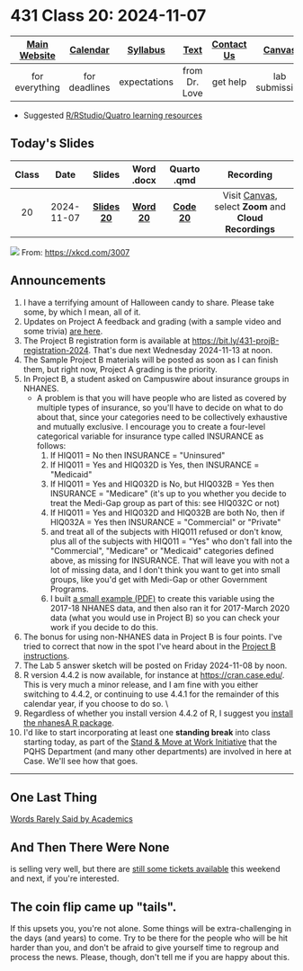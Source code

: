 # 431 Class 20: 2024-11-07

[Main Website](https://thomaselove.github.io/431-2024/) | [Calendar](https://thomaselove.github.io/431-2024/calendar.html) | [Syllabus](https://thomaselove.github.io/431-syllabus-2024/) | [Text](https://thomaselove.github.io/431-book/) | [Contact Us](https://thomaselove.github.io/431-2024/contact.html) | [Canvas](https://canvas.case.edu) | [Data and Code](https://github.com/THOMASELOVE/431-data)
:-----------: | :--------------: | :----------: | :---------: | :-------------: | :-----------: | :------------:
for everything | for deadlines | expectations | from Dr. Love | get help | lab submission | for downloads

- Suggested [R/RStudio/Quatro learning resources](https://thomaselove.github.io/431-2024/resources.html)

## Today's Slides

Class | Date | Slides | Word .docx | Quarto .qmd | Recording
:---: | :--------: | :------: | :------: | :------: | :-------------:
20 | 2024-11-07 | **[Slides 20](https://thomaselove.github.io/431-slides-2024/class20.html)** | **[Word 20](https://thomaselove.github.io/431-slides-2024/class20w.docx)** | **[Code 20](https://github.com/THOMASELOVE/431-slides-2024/blob/main/class20.qmd)** | Visit [Canvas](https://canvas.case.edu/), select **Zoom** and **Cloud Recordings**

![](https://imgs.xkcd.com/comics/probabilistic_uncertainty.png) From: https://xkcd.com/3007

## Announcements

1. I have a terrifying amount of Halloween candy to share. Please take some, by which I mean, all of it.
2. Updates on Project A feedback and grading (with a sample video and some trivia) [are here](https://github.com/THOMASELOVE/431-classes-2024/blob/main/projectA/portfolio_review.md).
3. The Project B registration form is available at <https://bit.ly/431-projB-registration-2024>. That's due next Wednesday 2024-11-13 at noon.
4. The Sample Project B materials will be posted as soon as I can finish them, but right now, Project A grading is the priority.
5. In Project B, a student asked on Campuswire about insurance groups in NHANES.
    - A problem is that you will have people who are listed as covered by multiple types of insurance, so you'll have to decide on what to do about that, since your categories need to be collectively exhaustive and mutually exclusive. I encourage you to create a four-level categorical variable for insurance type called INSURANCE as follows:
        1. If HIQ011 = No then INSURANCE = "Uninsured"
        2. If HIQ011 = Yes and HIQ032D is Yes, then INSURANCE = "Medicaid"
        3. If HIQ011 = Yes and HIQ032D is No, but HIQ032B = Yes then INSURANCE = "Medicare" (it's up to you whether you decide to treat the Medi-Gap group as part of this: see HIQ032C or not)
        4. If HIQ011 = Yes and HIQ032D and HIQ032B are both No, then if HIQ032A = Yes then INSURANCE = "Commercial" or "Private"
        5. and treat all of the subjects with HIQ011 refused or don't know, plus all of the subjects with HIQ011 = "Yes" who don't fall into the "Commercial", "Medicare" or "Medicaid" categories defined above, as missing for INSURANCE. That will leave you with not a lot of missing data, and I don't think you want to get into small groups, like you'd get with Medi-Gap or other Government Programs.
        6. I built [a small example (PDF)](nhanes_insurance.pdf) to create this variable using the 2017-18 NHANES data, and then also ran it for 2017-March 2020 data (what you would use in Project B) so you can check your work if you decide to do this.
6. The bonus for using non-NHANES data in Project B is four points. I've tried to correct that now in the spot I've heard about in the [Project B instructions](https://thomaselove.github.io/431-projectB-2024/).
7. The Lab 5 answer sketch will be posted on Friday 2024-11-08 by noon.
8. R version 4.4.2 is now available, for instance at <https://cran.case.edu/>. This is very much a minor release, and I am fine with you either switching to 4.4.2, or continuing to use 4.4.1 for the remainder of this calendar year, if you choose to do so. \
9. Regardless of whether you install version 4.4.2 of R, I suggest you [install the nhanesA R package](https://github.com/THOMASELOVE/431-packages/blob/main/README.md). 
10. I'd like to start incorporating at least one **standing break** into class starting today, as part of the [Stand & Move at Work Initiative](https://www.sph.umn.edu/research/projects/stand-move/) that the PQHS Department (and many other departments) are involved in here at Case. We'll see how that goes.

---

## One Last Thing

[Words Rarely Said by Academics](https://phdcomics.com/comics/archive.php?comicid=2048)

## And Then There Were None

is selling very well, but there are [still some tickets available](https://www.auroracommunitytheatre.com/) this weekend and next, if you're interested. 

## The coin flip came up "tails".

If this upsets you, you're not alone. Some things will be extra-challenging in the days (and years) to come. Try to be there for the people who will be hit harder than you, and don't be afraid to give yourself time to regroup and process the news. Please, though, don't tell me if you are happy about this.



